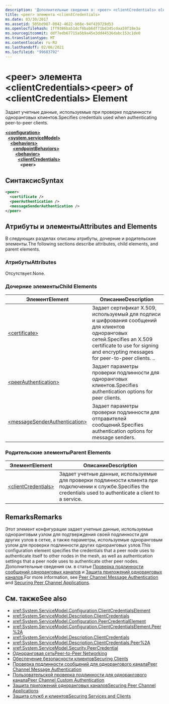 ```yaml
---
description: 'Дополнительные сведения о: <peer> <clientCredentials> element'
title: <peer> элемента <clientCredentials>
ms.date: 03/30/2017
ms.assetid: 505bd987-0042-4622-b68e-94f439729d53
ms.openlocfilehash: 1ff9386ba51dcf6bab6df71bd345cdaa59f18e3a
ms.sourcegitcommit: ddf7edb67715a5b9a45e3dd44536dabc153c1de0
ms.translationtype: MT
ms.contentlocale: ru-RU
ms.lasthandoff: 02/06/2021
ms.locfileid: "99683792"
---
```

# <a name="peer-of-clientcredentials-element"></a><span data-ttu-id="855fd-103">\<peer> элемента \<clientCredentials></span><span class="sxs-lookup"><span data-stu-id="855fd-103">\<peer> of \<clientCredentials> Element</span></span>

<span data-ttu-id="855fd-104">Задает учетные данные, используемые при проверке подлинности одноранговых клиентов.</span><span class="sxs-lookup"><span data-stu-id="855fd-104">Specifies credentials used when authenticating peer-to-peer clients.</span></span>  
  
[**\<configuration>**](../configuration-element.md)\
&nbsp;&nbsp;[**\<system.serviceModel>**](system-servicemodel.md)\
&nbsp;&nbsp;&nbsp;&nbsp;[**\<behaviors>**](behaviors.md)\
&nbsp;&nbsp;&nbsp;&nbsp;&nbsp;&nbsp;[**\<endpointBehaviors>**](endpointbehaviors.md)\
&nbsp;&nbsp;&nbsp;&nbsp;&nbsp;&nbsp;&nbsp;&nbsp;[**\<behavior>**](behavior-of-endpointbehaviors.md)\
&nbsp;&nbsp;&nbsp;&nbsp;&nbsp;&nbsp;&nbsp;&nbsp;&nbsp;&nbsp;[**\<clientCredentials>**](clientcredentials.md)\
&nbsp;&nbsp;&nbsp;&nbsp;&nbsp;&nbsp;&nbsp;&nbsp;&nbsp;&nbsp;&nbsp;&nbsp;**\<peer>**  
  
## <a name="syntax"></a><span data-ttu-id="855fd-105">Синтаксис</span><span class="sxs-lookup"><span data-stu-id="855fd-105">Syntax</span></span>  
  
```xml  
<peer>
  <certificate />
  <peerAuthentication />
  <messageSenderAuthentication />
</peer>
```  
  
## <a name="attributes-and-elements"></a><span data-ttu-id="855fd-106">Атрибуты и элементы</span><span class="sxs-lookup"><span data-stu-id="855fd-106">Attributes and Elements</span></span>  

 <span data-ttu-id="855fd-107">В следующих разделах описаны атрибуты, дочерние и родительские элементы.</span><span class="sxs-lookup"><span data-stu-id="855fd-107">The following sections describe attributes, child elements, and parent elements.</span></span>  
  
### <a name="attributes"></a><span data-ttu-id="855fd-108">Атрибуты</span><span class="sxs-lookup"><span data-stu-id="855fd-108">Attributes</span></span>  

 <span data-ttu-id="855fd-109">Отсутствует.</span><span class="sxs-lookup"><span data-stu-id="855fd-109">None.</span></span>  
  
### <a name="child-elements"></a><span data-ttu-id="855fd-110">Дочерние элементы</span><span class="sxs-lookup"><span data-stu-id="855fd-110">Child Elements</span></span>  
  
|<span data-ttu-id="855fd-111">Элемент</span><span class="sxs-lookup"><span data-stu-id="855fd-111">Element</span></span>|<span data-ttu-id="855fd-112">Описание</span><span class="sxs-lookup"><span data-stu-id="855fd-112">Description</span></span>|  
|-------------|-----------------|  
|[\<certificate>](certificate-element.md)|<span data-ttu-id="855fd-113">Задает сертификат X.509, используемый для подписи и шифрования сообщений для клиентов одноранговых сетей.</span><span class="sxs-lookup"><span data-stu-id="855fd-113">Specifies an X.509 certificate to use for signing and encrypting messages for peer-to-peer clients.</span></span> <span data-ttu-id="855fd-114">.</span><span class="sxs-lookup"><span data-stu-id="855fd-114">.</span></span>|  
|[\<peerAuthentication>](peerauthentication-element.md)|<span data-ttu-id="855fd-115">Задает параметры проверки подлинности для одноранговых клиентов.</span><span class="sxs-lookup"><span data-stu-id="855fd-115">Specifies authentication options for peer clients.</span></span>|  
|[\<messageSenderAuthentication>](messagesenderauthentication-element.md)|<span data-ttu-id="855fd-116">Задает параметры проверки подлинности для отправителей сообщений.</span><span class="sxs-lookup"><span data-stu-id="855fd-116">Specifies authentication options for message senders.</span></span>|  
  
### <a name="parent-elements"></a><span data-ttu-id="855fd-117">Родительские элементы</span><span class="sxs-lookup"><span data-stu-id="855fd-117">Parent Elements</span></span>  
  
|<span data-ttu-id="855fd-118">Элемент</span><span class="sxs-lookup"><span data-stu-id="855fd-118">Element</span></span>|<span data-ttu-id="855fd-119">Описание</span><span class="sxs-lookup"><span data-stu-id="855fd-119">Description</span></span>|  
|-------------|-----------------|  
|[\<clientCredentials>](clientcredentials.md)|<span data-ttu-id="855fd-120">Задает учетные данные, используемые для проверки подлинности клиента при подключении к службе.</span><span class="sxs-lookup"><span data-stu-id="855fd-120">Specifies the credentials used to authenticate a client to a service.</span></span>|  
  
## <a name="remarks"></a><span data-ttu-id="855fd-121">Remarks</span><span class="sxs-lookup"><span data-stu-id="855fd-121">Remarks</span></span>  

 <span data-ttu-id="855fd-122">Этот элемент конфигурации задает учетные данные, используемые одноранговым узлом для подтверждения своей подлинности для других узлов в сетке, а также параметры, используемые одноранговым узлом для проверки подлинности других одноранговых узлов.</span><span class="sxs-lookup"><span data-stu-id="855fd-122">This configuration element specifies the credentials that a peer node uses to authenticate itself to other nodes in the mesh, as well as authentication settings that a peer node uses to authenticate other peer nodes.</span></span> <span data-ttu-id="855fd-123">Дополнительные сведения см. в статье [Проверка подлинности сообщений одноранговых каналов](/previous-versions/dotnet/netframework-3.5/aa967730(v=vs.90)) и [Защита приложений одноранговых каналов](../../../wcf/feature-details/securing-peer-channel-applications.md).</span><span class="sxs-lookup"><span data-stu-id="855fd-123">For more information, see [Peer Channel Message Authentication](/previous-versions/dotnet/netframework-3.5/aa967730(v=vs.90)) and [Securing Peer Channel Applications](../../../wcf/feature-details/securing-peer-channel-applications.md).</span></span>  
  
## <a name="see-also"></a><span data-ttu-id="855fd-124">См. также</span><span class="sxs-lookup"><span data-stu-id="855fd-124">See also</span></span>

- <xref:System.ServiceModel.Configuration.ClientCredentialsElement>
- <xref:System.ServiceModel.Description.ClientCredentials>
- <xref:System.ServiceModel.Configuration.PeerCredentialElement>
- <xref:System.ServiceModel.Configuration.ClientCredentialsElement.Peer%2A>
- <xref:System.ServiceModel.Description.ClientCredentials>
- <xref:System.ServiceModel.Description.ClientCredentials.Peer%2A>
- <xref:System.ServiceModel.Security.PeerCredential>
- [<span data-ttu-id="855fd-125">Одноранговая сеть</span><span class="sxs-lookup"><span data-stu-id="855fd-125">Peer-to-Peer Networking</span></span>](../../../wcf/feature-details/peer-to-peer-networking.md)
- [<span data-ttu-id="855fd-126">Обеспечение безопасности клиентов</span><span class="sxs-lookup"><span data-stu-id="855fd-126">Securing Clients</span></span>](../../../wcf/securing-clients.md)
- <span data-ttu-id="855fd-127">[Проверка подлинности сообщений для однорангового канала](/previous-versions/dotnet/netframework-3.5/aa967730(v=vs.90))</span><span class="sxs-lookup"><span data-stu-id="855fd-127">[Peer Channel Message Authentication](/previous-versions/dotnet/netframework-3.5/aa967730(v=vs.90))</span></span>
- <span data-ttu-id="855fd-128">[Пользовательской проверка подлинности для однорангового канала](/previous-versions/dotnet/netframework-3.5/ms751447(v=vs.90))</span><span class="sxs-lookup"><span data-stu-id="855fd-128">[Peer Channel Custom Authentication](/previous-versions/dotnet/netframework-3.5/ms751447(v=vs.90))</span></span>
- [<span data-ttu-id="855fd-129">Защита приложений одноранговых каналов</span><span class="sxs-lookup"><span data-stu-id="855fd-129">Securing Peer Channel Applications</span></span>](../../../wcf/feature-details/securing-peer-channel-applications.md)
- [<span data-ttu-id="855fd-130">Защита служб и клиентов</span><span class="sxs-lookup"><span data-stu-id="855fd-130">Securing Services and Clients</span></span>](../../../wcf/feature-details/securing-services-and-clients.md)
